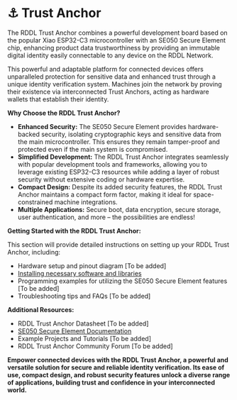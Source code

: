 # ⚓ Trust Anchor

The RDDL Trust Anchor combines a powerful development board based on the popular Xiao ESP32-C3 microcontroller with an SE050 Secure Element chip, enhancing product data trustworthiness by providing an immutable digital identity easily connectable to any device on the RDDL Network.

This powerful and adaptable platform for connected devices offers unparalleled protection for sensitive data and enhanced trust through a unique identity verification system. Machines join the network by proving their existence via interconnected Trust Anchors, acting as hardware wallets that establish their identity.

**Why Choose the RDDL Trust Anchor?**

* **Enhanced Security:** The SE050 Secure Element provides hardware-backed security, isolating cryptographic keys and sensitive data from the main microcontroller. This ensures they remain tamper-proof and protected even if the main system is compromised.
* **Simplified Development:** The RDDL Trust Anchor integrates seamlessly with popular development tools and frameworks, allowing you to leverage existing ESP32-C3 resources while adding a layer of robust security without extensive coding or hardware expertise.
* **Compact Design:** Despite its added security features, the RDDL Trust Anchor maintains a compact form factor, making it ideal for space-constrained machine integrations.
* **Multiple Applications:** Secure boot, data encryption, secure storage, user authentication, and more – the possibilities are endless!



**Getting Started with the RDDL Trust Anchor:**

This section will provide detailed instructions on setting up your RDDL Trust Anchor, including:

* Hardware setup and pinout diagram \[To be added]
* [Installing necessary software and libraries](https://github.com/rddl-network/trust-anchor-firmware)
* Programming examples for utilizing the SE050 Secure Element features \[To be added]
* Troubleshooting tips and FAQs \[To be added]

**Additional Resources:**

* RDDL Trust Anchor Datasheet \[To be added]
* [SE050 Secure Element Documentation](https://www.nxp.com/products/security-and-authentication/authentication/edgelock-se050-plug-and-trust-secure-element-family-enhanced-iot-security-with-high-flexibility:SE050)
* Example Projects and Tutorials \[To be added]
* RDDL Trust Anchor Community Forum \[To be added]

**Empower connected devices with the RDDL Trust Anchor, a powerful and versatile solution for secure and reliable identity verification. Its ease of use, compact design, and robust security features unlock a diverse range of applications, building trust and confidence in your interconnected world.**

<figure><img src="../../../.gitbook/assets/image (18).png" alt=""><figcaption></figcaption></figure>

